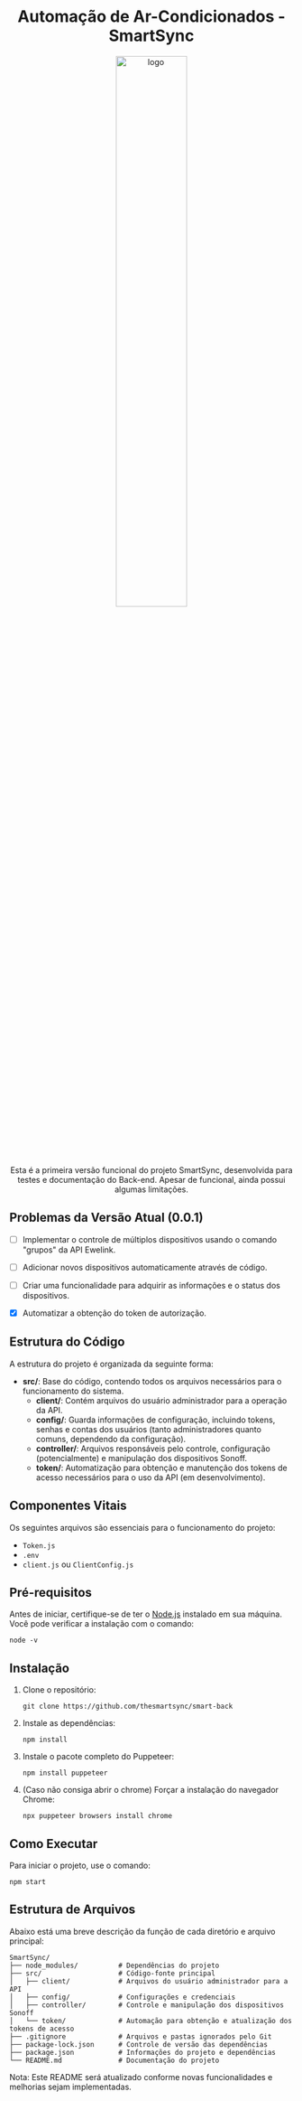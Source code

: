 <h1 align="center">Automação de Ar-Condicionados - SmartSync</h1>

<p align="center">
   <img src="https://raw.githubusercontent.com/danieldemac/jogovida/8398231b303f35c6096c53848474b6abbe2239fb/images/sarmtsync1.png" alt="logo" width="50%" />
</p>

<p align="center">Esta é a primeira versão funcional do projeto SmartSync, desenvolvida para testes e documentação do Back-end. Apesar de funcional, ainda possui algumas limitações.</p>

<h2>Problemas da Versão Atual (0.0.1)</h2>

- [ ] Implementar o controle de múltiplos dispositivos usando o comando "grupos" da API Ewelink.
- [ ] Adicionar novos dispositivos automaticamente através de código.
- [ ] Criar uma funcionalidade para adquirir as informações e o status dos dispositivos.
- [x] Automatizar a obtenção do token de autorização.


<h2>Estrutura do Código</h2>
<p>A estrutura do projeto é organizada da seguinte forma:</p>
<ul>
    <li><strong>src/</strong>: Base do código, contendo todos os arquivos necessários para o funcionamento do sistema.
        <ul>
            <li><strong>client/</strong>: Contém arquivos do usuário administrador para a operação da API.</li>
            <li><strong>config/</strong>: Guarda informações de configuração, incluindo tokens, senhas e contas dos usuários (tanto administradores quanto comuns, dependendo da configuração).</li>
            <li><strong>controller/</strong>: Arquivos responsáveis pelo controle, configuração (potencialmente) e manipulação dos dispositivos Sonoff.</li>
            <li><strong>token/</strong>: Automatização para obtenção e manutenção dos tokens de acesso necessários para o uso da API (em desenvolvimento).</li>
        </ul>
    </li>
</ul>


<h2>Componentes Vitais</h2>
<p>Os seguintes arquivos são essenciais para o funcionamento do projeto:</p>
<ul>
    <li><code>Token.js</code></li>
    <li><code>.env</code></li>
    <li><code>client.js</code> ou <code>ClientConfig.js</code></li>
</ul>

<h2>Pré-requisitos</h2>
<p>Antes de iniciar, certifique-se de ter o <a href="https://nodejs.org/">Node.js</a> instalado em sua máquina. Você pode verificar a instalação com o comando:</p>
<pre><code>node -v</code></pre>

<h2>Instalação</h2>
<ol>
    <li>Clone o repositório:
        <pre><code>git clone https://github.com/thesmartsync/smart-back</code></pre>
    </li>
    <li>Instale as dependências:
        <pre><code>npm install</code></pre>
    </li>
    <li>Instale o pacote completo do Puppeteer:
        <pre><code>npm install puppeteer</code></pre>
    </li>
    <li>(Caso não consiga abrir o chrome) Forçar a instalação do navegador Chrome:
        <pre><code>npx puppeteer browsers install chrome</code></pre>
    </li>
</ol>

<h2>Como Executar</h2>
<p>Para iniciar o projeto, use o comando:</p>
<pre><code>npm start</code></pre>

<h2>Estrutura de Arquivos</h2>
<p>Abaixo está uma breve descrição da função de cada diretório e arquivo principal:</p>
<pre><code>SmartSync/
├── node_modules/          # Dependências do projeto
├── src/                   # Código-fonte principal
│   ├── client/            # Arquivos do usuário administrador para a API
│   ├── config/            # Configurações e credenciais
│   ├── controller/        # Controle e manipulação dos dispositivos Sonoff
│   └── token/             # Automação para obtenção e atualização dos tokens de acesso
├── .gitignore             # Arquivos e pastas ignorados pelo Git
├── package-lock.json      # Controle de versão das dependências
├── package.json           # Informações do projeto e dependências
└── README.md              # Documentação do projeto
</code></pre>

<p>Nota: Este README será atualizado conforme novas funcionalidades e melhorias sejam implementadas.</p>
